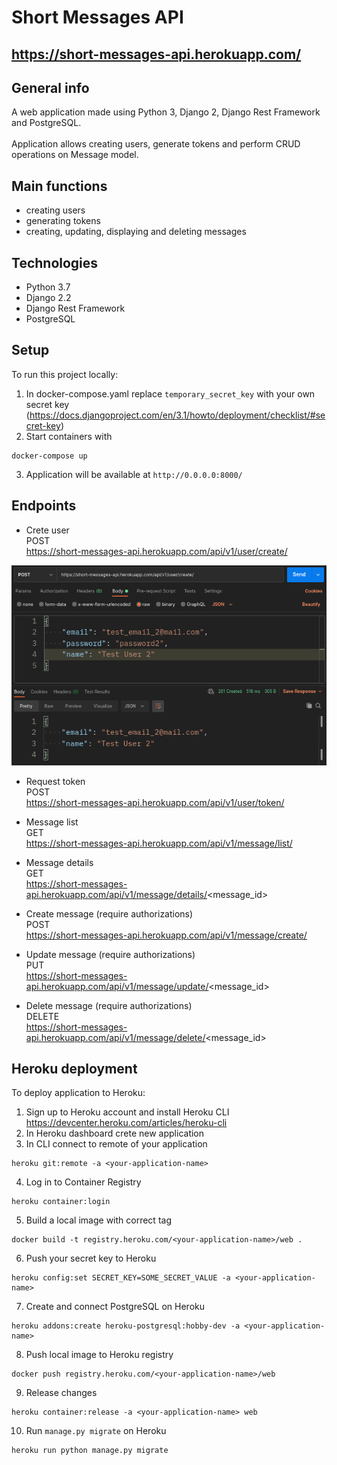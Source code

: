 # Short Messages API

## https://short-messages-api.herokuapp.com/

## General info
A web application made using Python 3, Django 2, Django Rest Framework and PostgreSQL.  
<br/>Application allows creating users, generate tokens and perform CRUD operations on Message model.

## Main functions
* creating users
* generating tokens
* creating, updating, displaying and deleting messages

## Technologies
* Python 3.7
* Django 2.2
* Django Rest Framework
* PostgreSQL

## Setup
To run this project locally:
1. In docker-compose.yaml replace `temporary_secret_key` with your own secret key (https://docs.djangoproject.com/en/3.1/howto/deployment/checklist/#secret-key)
2. Start containers with 
```
docker-compose up
```
3. Application will be available at `http://0.0.0.0:8000/`

## Endpoints

* Crete user </br>
  POST </br> 
  https://short-messages-api.herokuapp.com/api/v1/user/create/
  
![alt text](https://raw.githubusercontent.com/dawidbudzynski/short-messages-api/main/demo_images/create_user.png)

* Request token </br>
  POST </br> 
  https://short-messages-api.herokuapp.com/api/v1/user/token/
  
* Message list </br>
  GET </br> 
  https://short-messages-api.herokuapp.com/api/v1/message/list/
  
* Message details </br>
  GET </br> 
  https://short-messages-api.herokuapp.com/api/v1/message/details/<message_id>
  
* Create message (require authorizations) </br>
  POST </br> 
  https://short-messages-api.herokuapp.com/api/v1/message/create/
  
* Update message (require authorizations) </br>
  PUT </br> 
  https://short-messages-api.herokuapp.com/api/v1/message/update/<message_id>
  
* Delete message (require authorizations) </br>
  DELETE </br> 
  https://short-messages-api.herokuapp.com/api/v1/message/delete/<message_id>
  

## Heroku deployment
To deploy application to Heroku:
1. Sign up to Heroku account and install Heroku CLI https://devcenter.heroku.com/articles/heroku-cli
2. In Heroku dashboard crete new application 
3. In CLI connect to remote of your application
```
heroku git:remote -a <your-application-name>
```
4. Log in to Container Registry
```
heroku container:login
```
5. Build a local image with correct tag
```
docker build -t registry.heroku.com/<your-application-name>/web .
```
6. Push your secret key to Heroku
```
heroku config:set SECRET_KEY=SOME_SECRET_VALUE -a <your-application-name>
```
7. Create and connect PostgreSQL on Heroku 
```
heroku addons:create heroku-postgresql:hobby-dev -a <your-application-name>
```
8. Push local image to Heroku registry
```
docker push registry.heroku.com/<your-application-name>/web
```
9. Release changes
```
heroku container:release -a <your-application-name> web
```
10. Run `manage.py migrate` on Heroku
```
heroku run python manage.py migrate
```